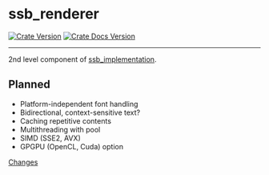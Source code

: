# ssb_renderer
[![Crate Version](https://img.shields.io/crates/v/ssb_renderer.svg?logo=rust)](https://crates.io/crates/ssb_renderer) [![Crate Docs Version](https://img.shields.io/crates/v/ssb_renderer.svg?logo=rust&label=docs&color=informational)](https://docs.rs/ssb_renderer)

---

2nd level component of [ssb_implementation](https://github.com/substation-beta/ssb_implementation).

## Planned
* Platform-independent font handling
* Bidirectional, context-sensitive text?
* Caching repetitive contents
* Multithreading with pool
* SIMD (SSE2, AVX)
* GPGPU (OpenCL, Cuda) option

[Changes](https://github.com/substation-beta/ssb_implementation/blob/master/ssb_renderer/CHANGES.md)